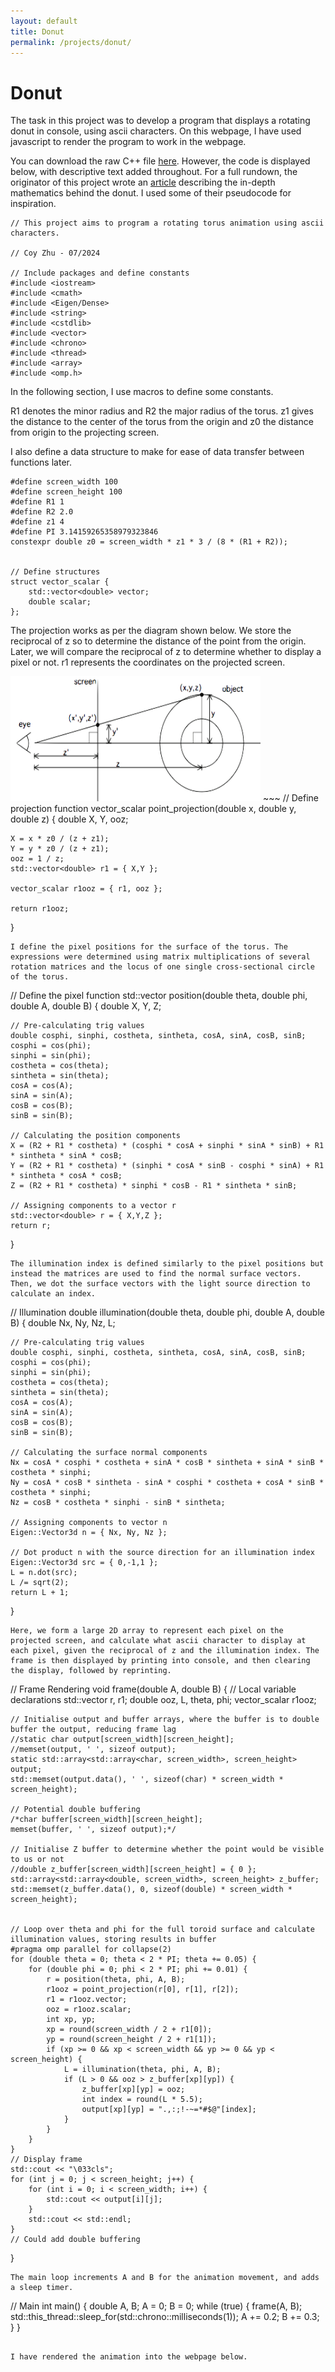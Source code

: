 ```yaml
---
layout: default
title: Donut
permalink: /projects/donut/
---
```


# Donut

The task in this project was to develop a program that displays a rotating donut in console, using ascii characters.
On this webpage, I have used javascript to render the program to work in the webpage.

You can download the raw C++ file <a href="/files/Donut.cpp" download>here</a>.
However, the code is displayed below, with descriptive text added throughout. For a full rundown, the originator of this project wrote an <a href="https://www.a1k0n.net/2011/07/20/donut-math.html">article</a> describing the in-depth mathematics behind the donut. I used some of their pseudocode for inspiration.
~~~
// This project aims to program a rotating torus animation using ascii characters.

// Coy Zhu - 07/2024

// Include packages and define constants
#include <iostream>
#include <cmath>
#include <Eigen/Dense>
#include <string>
#include <cstdlib>
#include <vector>
#include <chrono>
#include <thread>
#include <array>
#include <omp.h>
~~~
In the following section, I use macros to define some constants.

R1 denotes the minor radius and R2 the major radius of the torus.
z1 gives the distance to the center of the torus from the origin and z0 the distance from origin to the projecting screen.

I also define a data structure to make for ease of data transfer between functions later.
~~~
#define screen_width 100
#define screen_height 100
#define R1 1
#define R2 2.0
#define z1 4
#define PI 3.14159265358979323846
constexpr double z0 = screen_width * z1 * 3 / (8 * (R1 + R2));


// Define structures
struct vector_scalar {
	std::vector<double> vector;
	double scalar;
};
~~~
The projection works as per the diagram shown below. We store the reciprocal of z so to determine the distance of the point from the origin. Later, we will compare the reciprocal of z to determine whether to display a pixel or not. r1 represents the coordinates on the projected screen.

<img src="/files/perspective.png" alt="" width="400" height="200"/>
~~~
// Define projection function
vector_scalar point_projection(double x, double y, double z) {
	double X, Y, ooz;

	X = x * z0 / (z + z1);
	Y = y * z0 / (z + z1);
	ooz = 1 / z;
	std::vector<double> r1 = { X,Y };

	vector_scalar r1ooz = { r1, ooz };

	return r1ooz;
}
~~~
I define the pixel positions for the surface of the torus. The expressions were determined using matrix multiplications of several rotation matrices and the locus of one single cross-sectional circle of the torus.
~~~
// Define the pixel function
std::vector<double> position(double theta, double phi, double A, double B) {
	double X, Y, Z;

	// Pre-calculating trig values
	double cosphi, sinphi, costheta, sintheta, cosA, sinA, cosB, sinB;
	cosphi = cos(phi);
	sinphi = sin(phi);
	costheta = cos(theta);
	sintheta = sin(theta);
	cosA = cos(A);
	sinA = sin(A);
	cosB = cos(B);
	sinB = sin(B);

	// Calculating the position components
	X = (R2 + R1 * costheta) * (cosphi * cosA + sinphi * sinA * sinB) + R1 * sintheta * sinA * cosB;
	Y = (R2 + R1 * costheta) * (sinphi * cosA * sinB - cosphi * sinA) + R1 * sintheta * cosA * cosB;
	Z = (R2 + R1 * costheta) * sinphi * cosB - R1 * sintheta * sinB;

	// Assigning components to a vector r
	std::vector<double> r = { X,Y,Z };
	return r;
}
~~~
The illumination index is defined similarly to the pixel positions but instead the matrices are used to find the normal surface vectors. Then, we dot the surface vectors with the light source direction to calculate an index.
~~~
// Illumination
double illumination(double theta, double phi, double A, double B) {
	double Nx, Ny, Nz, L;

	// Pre-calculating trig values
	double cosphi, sinphi, costheta, sintheta, cosA, sinA, cosB, sinB;
	cosphi = cos(phi);
	sinphi = sin(phi);
	costheta = cos(theta);
	sintheta = sin(theta);
	cosA = cos(A);
	sinA = sin(A);
	cosB = cos(B);
	sinB = sin(B);

	// Calculating the surface normal components
	Nx = cosA * cosphi * costheta + sinA * cosB * sintheta + sinA * sinB * costheta * sinphi;
	Ny = cosA * cosB * sintheta - sinA * cosphi * costheta + cosA * sinB * costheta * sinphi;
	Nz = cosB * costheta * sinphi - sinB * sintheta;

	// Assigning components to vector n
	Eigen::Vector3d n = { Nx, Ny, Nz };

	// Dot product n with the source direction for an illumination index
	Eigen::Vector3d src = { 0,-1,1 };
	L = n.dot(src);
	L /= sqrt(2);
	return L + 1;
}
~~~
Here, we form a large 2D array to represent each pixel on the projected screen, and calculate what ascii character to display at each pixel, given the reciprocal of z and the illumination index. The frame is then displayed by printing into console, and then clearing the display, followed by reprinting.
~~~
// Frame Rendering
void frame(double A, double B) {
	// Local variable declarations
	std::vector<double> r, r1;
	double ooz, L, theta, phi;
	vector_scalar r1ooz;

	// Initialise output and buffer arrays, where the buffer is to double buffer the output, reducing frame lag
	//static char output[screen_width][screen_height];
	//memset(output, ' ', sizeof output);
	static std::array<std::array<char, screen_width>, screen_height> output;
	std::memset(output.data(), ' ', sizeof(char) * screen_width * screen_height);

	// Potential double buffering
	/*char buffer[screen_width][screen_height];
	memset(buffer, ' ', sizeof output);*/

	// Initialise Z buffer to determine whether the point would be visible to us or not
	//double z_buffer[screen_width][screen_height] = { 0 };
	std::array<std::array<double, screen_width>, screen_height> z_buffer;
	std::memset(z_buffer.data(), 0, sizeof(double) * screen_width * screen_height);


	// Loop over theta and phi for the full toroid surface and calculate illumination values, storing results in buffer
	#pragma omp parallel for collapse(2)
	for (double theta = 0; theta < 2 * PI; theta += 0.05) {
		for (double phi = 0; phi < 2 * PI; phi += 0.01) {
			r = position(theta, phi, A, B);
			r1ooz = point_projection(r[0], r[1], r[2]);
			r1 = r1ooz.vector;
			ooz = r1ooz.scalar;
			int xp, yp;
			xp = round(screen_width / 2 + r1[0]);
			yp = round(screen_height / 2 + r1[1]);
			if (xp >= 0 && xp < screen_width && yp >= 0 && yp < screen_height) {
				L = illumination(theta, phi, A, B);
				if (L > 0 && ooz > z_buffer[xp][yp]) {
					z_buffer[xp][yp] = ooz;
					int index = round(L * 5.5);
					output[xp][yp] = ".,:;!-~=*#$@"[index];
				}
			}
		}
	}
	// Display frame
	std::cout << "\033cls";
	for (int j = 0; j < screen_height; j++) {
		for (int i = 0; i < screen_width; i++) {
			std::cout << output[i][j];
		}
		std::cout << std::endl;
	}
	// Could add double buffering
}
~~~
The main loop increments A and B for the animation movement, and adds a sleep timer.
~~~
// Main
int main() {
	double A, B;
	A = 0;
	B = 0;
	while (true) {
		frame(A, B);
		std::this_thread::sleep_for(std::chrono::milliseconds(1));
		A += 0.2;
		B += 0.3;
	}
}
~~~

I have rendered the animation into the webpage below.